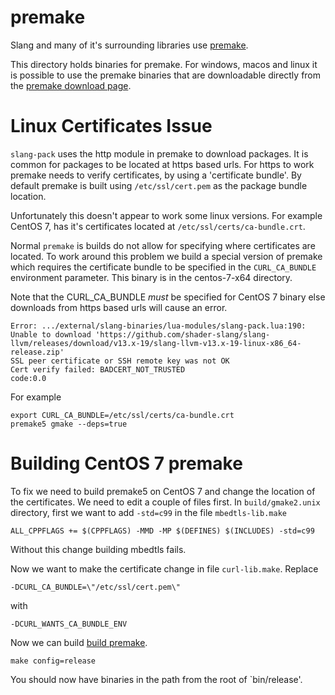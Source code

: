 # premake

Slang and many of it's surrounding libraries use [premake](https://premake.github.io/). 

This directory holds binaries for premake. For windows, macos and linux it is possible to use the premake binaries that 
are downloadable directly from the [premake download page](https://premake.github.io/download/).

Linux Certificates Issue
========================

`slang-pack` uses the http module in premake to download packages. It is common for packages to be located at https based urls. For https to work premake needs
to verify certificates, by using a 'certificate bundle'. By default premake is built using `/etc/ssl/cert.pem` as the package bundle location. 

Unfortunately this doesn't appear to work some linux versions. For example CentOS 7, has it's certificates located at `/etc/ssl/certs/ca-bundle.crt`.

Normal `premake` is builds do not allow for specifying where certificates are located. To work around this problem we build a special version of 
premake which requires the certificate bundle to be specified in the `CURL_CA_BUNDLE` environment parameter. This binary is in the centos-7-x64 directory.

Note that the CURL_CA_BUNDLE *must* be specified for CentOS 7 binary else downloads from https based urls will cause an error.

```
Error: .../external/slang-binaries/lua-modules/slang-pack.lua:190: Unable to download 'https://github.com/shader-slang/slang-llvm/releases/download/v13.x-19/slang-llvm-v13.x-19-linux-x86_64-release.zip' 
SSL peer certificate or SSH remote key was not OK
Cert verify failed: BADCERT_NOT_TRUSTED
code:0.0
```

For example 

```
export CURL_CA_BUNDLE=/etc/ssl/certs/ca-bundle.crt
premake5 gmake --deps=true 
```

Building CentOS 7 premake
=========================

To fix we need to build premake5 on CentOS 7 and change the location of the certificates. We need to edit a couple of files first.
In `build/gmake2.unix` directory, first we want to add `-std=c99` in the file `mbedtls-lib.make`

```
ALL_CPPFLAGS += $(CPPFLAGS) -MMD -MP $(DEFINES) $(INCLUDES) -std=c99
```

Without this change building mbedtls fails. 

Now we want to make the certificate change in file `curl-lib.make`. Replace 

```
-DCURL_CA_BUNDLE=\"/etc/ssl/cert.pem\"
```

with

```
-DCURL_WANTS_CA_BUNDLE_ENV
```

Now we can build [build premake](https://github.com/premake/premake-core/blob/master/BUILD.txt).

```
make config=release
```

You should now have binaries in the path from the root of `bin/release'. 